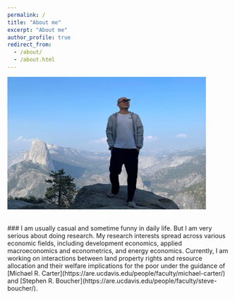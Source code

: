 ```yaml
---
permalink: /
title: "About me"
excerpt: "About me"
author_profile: true
redirect_from: 
  - /about/
  - /about.html
---
```

<p class="aligncenter">
  <img src="/images/personalphoto-large.jpg" width="450" height="300" />
</p>
<br>
### I am usually casual and sometime funny in daily life. But I am very serious about doing research. My research interests spread across various economic fields, including development economics, applied macroeconomics and econometrics, and energy economics. Currently, I am working on interactions between land property rights and resource allocation and their welfare implications for the poor under the guidance of [Michael R. Carter](https://are.ucdavis.edu/people/faculty/michael-carter/) and [Stephen R. Boucher](https://are.ucdavis.edu/people/faculty/steve-boucher/).







